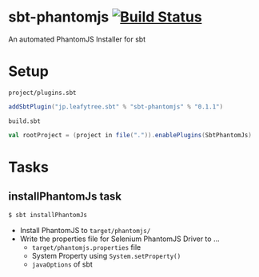 # sbt-phantomjs  [![Build Status](https://travis-ci.org/saturday06/sbt-phantomjs.png?branch=master)](https://travis-ci.org/saturday06/sbt-phantomjs)

An automated PhantomJS Installer for sbt

# Setup

`project/plugins.sbt`
```scala
addSbtPlugin("jp.leafytree.sbt" % "sbt-phantomjs" % "0.1.1")
```

`build.sbt`
```scala
val rootProject = (project in file(".")).enablePlugins(SbtPhantomJs)
```

# Tasks

## installPhantomJs task

```bash
$ sbt installPhantomJs
```

- Install PhantomJS to `target/phantomjs/`
- Write the properties file for Selenium PhantomJS Driver to ...
  - `target/phantomjs.properties` file
  - System Property using `System.setProperty()`
  - `javaOptions` of sbt
